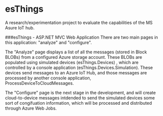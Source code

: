 # esThings
A research/experimentation project to evaluate the capabilities of the MS Asure IoT hub.

###esThings - ASP.NET MVC Web Application
There are two main pages in this application: "analyze" and "configure".

The "Analyze" page displays a list of all the messages (stored in Block BLOBs) from a configured Azure storage account. These BLOBs are populated using simulated devices (esThings.Devices) , which are controlled by a console application (esThings.Devices.Simulation). These devices send messages to an Azure IoT Hub, and those messages are processed by another console application, ProcessDeviceToCloudMessages.

The "Configure" page is the next stage in the development, and will create cloud-to-device messages intdended to send the simulated devices some sort of congifuation information, which will be processed and distributed through Azure Web Jobs.
